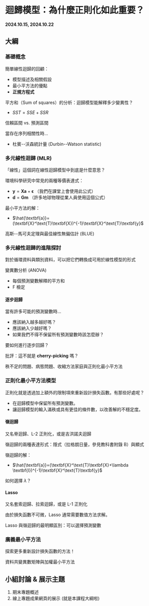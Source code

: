 # 迴歸模型：為什麼正則化如此重要？

**2024.10.15, 2024.10.22**

## 大綱

### 基礎概念

簡單線性迴歸的回顧：

- 模型描述及相關假設
- 最小平方法的優點
- **正規方程式**

平方和（Sum of squares）的分析：迴歸模型能解釋多少變異性？
- $SST = SSE + SSR$

信賴區間 vs. 預測區間

當存在序列相關性時...
- 杜賓--沃森統計量 (Durbin--Watson statistic)

### 多元線性迴歸 (MLR)

「線性」這個詞在線性迴歸模型中到底是什麼意思？

環境科學研究中常見的兩種等價表達式：
- $\textbf{y} = \textbf{X}\textbf{a} + \boldsymbol{\epsilon}$ （我們在課堂上會使用此公式）
- $\textbf{d} = \textbf{G}\textbf{m}$ （許多地球物理從業人員使用這個公式）

最小平方法的解：
- $\hat{\textbf{a}}=(\textbf{X}^\text{T}\textbf{X})^{-1}\textbf{X}^\text{T}\textbf{y}$

高斯--馬可夫定理與最佳線性無偏估計 (BLUE)

### 多元線性迴歸的進階探討

對於循環資料與類別資料，可以把它們轉換成可用於線性模型的形式

變異數分析 (ANOVA)
- 每個預測變數解釋的平方和
- F 檢定

#### 逐步迴歸

當有許多可能的預測變數時...
- 應該納入越多越好嗎？
- 應該納入少越好嗎？
- 如果我們不得不保留所有預測變數時該怎麼辦？

要如何進行逐步回歸？

批評：這不就是 **cherry-picking** 嗎？

秩不足的問題、病態問題、收縮方法家庭與正則化最小平方法

### 正則化最小平方法模型

正則化就是透過加上額外的限制項來重新設計損失函數。有那些好處呢？
- 在迴歸模型中保留所有預測變數。
- 讓迴歸模型的輸入滿秩或具有更佳的條件數，以改善解的不穩定度。

#### 嶺迴歸

又名脊迴歸、L-2 正則化，或是吉洪諾夫迴歸

嶺迴歸的兩種表達形式：隱式（拉格朗日量，參見教科書附錄 B）與顯式

嶺迴歸的解：
- $\hat{\textbf{a}}=(\textbf{X}^\text{T}\textbf{X}+\lambda \textbf{I})^{-1}\textbf{X}^\text{T}\textbf{y}$

如何選擇 $\lambda$？

#### Lasso

又名套索迴歸、拉索迴歸，或是 L-1 正則化

由於損失函數不可微，Lasso 通常需要數值方法求解。

Lasso 與嶺迴歸的最明顯區別：可以選擇預測變數

### 廣義最小平方法

探索更多重新設計損失函數的方法！

資料共變異數矩陣與加權最小平方法

## 小組討論 & 展示主題

1. 期末專題概述  <!-- : an example https://ucb-stat-159-s23.github.io/project-Group28/README.html  -->
2. 線上專題成果網頁的展示 (就是本課程大綱啦)